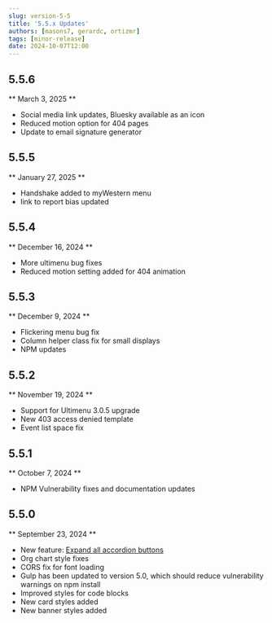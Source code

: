 ```yaml
---
slug: version-5-5
title: '5.5.x Updates'
authors: [masons7, gerardc, ortizmr]
tags: [minor-release]
date: 2024-10-07T12:00
---
```

## 5.5.6
** March 3, 2025 **
* Social media link updates, Bluesky available as an icon
* Reduced motion option for 404 pages
* Update to email signature generator

## 5.5.5
** January 27, 2025 **
* Handshake added to myWestern menu
* link to report bias updated

## 5.5.4 
** December 16, 2024 **
* More ultimenu bug fixes
* Reduced motion setting added for 404 animation

## 5.5.3
** December 9, 2024 **
* Flickering menu bug fix
* Column helper class fix for small displays
* NPM updates

## 5.5.2 
** November 19, 2024 **
* Support for Ultimenu 3.0.5 upgrade
* New 403 access denied template
* Event list space fix

## 5.5.1
** October 7, 2024 **
* NPM Vulnerability fixes and documentation updates

## 5.5.0 
** September 23, 2024 **
* New feature: [Expand all accordion buttons](https://webtech.wwu.edu/news/accordion-component-new-feature)
* Org chart style fixes
* CORS fix for font loading
* Gulp has been updated to version 5.0, which should reduce vulnerability warnings on npm install
* Improved styles for code blocks
* New card styles added
* New banner styles added